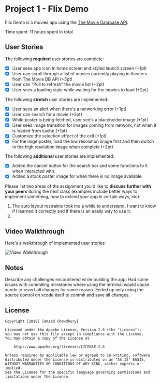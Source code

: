 # Project 1 - Flix Demo

Flix Demo is a movies app using the [The Movie Database API](http://docs.themoviedb.apiary.io/#).

Time spent: 11 hours spent in total

## User Stories

The following **required** user stories are complete:

- [x] User sees app icon in home screen and styled launch screen (+1pt)
- [x] User can scroll through a list of movies currently playing in theaters from The Movie DB API (+5pt)
- [x] User can "Pull to refresh" the movie list (+2pt)
- [x] User sees a loading state while waiting for the movies to load (+2pt)

The following **stretch** user stories are implemented:

- [x] User sees an alert when there's a networking error (+1pt)
- [x] User can search for a movie (+3pt)
- [x] While poster is being fetched, user see's a placeholder image (+1pt)
- [x] User sees image transition for images coming from network, not when it is loaded from cache (+1pt)
- [x] Customize the selection effect of the cell (+1pt)
- [x] For the large poster, load the low resolution image first and then switch to the high resolution image when complete (+2pt)

The following **additional** user stories are implemented:

- [x] Added the cancel button for the search bar and some functions to it when interacted with.
- [x] Added a stock poster image for when there is no image available.

Please list two areas of the assignment you'd like to **discuss further with your peers** during the next class (examples include better ways to implement something, how to extend your app in certain ways, etc):

1. The auto layout restraints took me a while to understand. I want to know if I learned it correctly and if there is an easily way to use it.
2. 

## Video Walkthrough

Here's a walkthrough of implemented user stories:

<img src='https://github.com/Amzad/Flix-Demo/blob/master/videowalkthrough.gif' title='Video Walkthrough' width='' alt='Video Walkthrough' />

## Notes

Describe any challenges encountered while building the app.
Had some issues with commiting milestones where using the terminal would cause xcode to revert all changes for some reason. Ended up only using the source control on xcode itself to commit and save all changes.

## License

    Copyright [2018] [Amzad Chowdhury]

    Licensed under the Apache License, Version 2.0 (the "License");
    you may not use this file except in compliance with the License.
    You may obtain a copy of the License at

        http://www.apache.org/licenses/LICENSE-2.0

    Unless required by applicable law or agreed to in writing, software
    distributed under the License is distributed on an "AS IS" BASIS,
    WITHOUT WARRANTIES OR CONDITIONS OF ANY KIND, either express or implied.
    See the License for the specific language governing permissions and
    limitations under the License.
